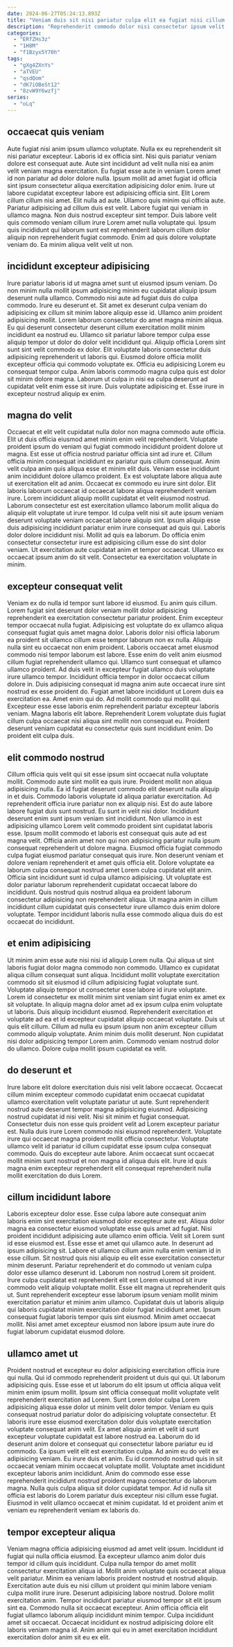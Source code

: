 ```yaml
---
date: 2024-06-27T05:24:13.893Z
title: "Veniam duis sit nisi pariatur culpa elit ea fugiat nisi cillum."
description: "Reprehenderit commodo dolor nisi consectetur ipsum velit. Eiusmod occaecat anim sunt laborum aliquip pariatur enim aute officia adipisicing magna enim."
categories:
  - "ERfZHs3z"
  - "1H8M"
  - "f1Bzyx5Y70h"
tags:
  - "gXg4ZXnYs"
  - "aTVEU"
  - "qsdQom"
  - "dK7iOBeSt12"
  - "8zvW9Y6wzfj"
series:
  - "oLq"
---
```



## occaecat quis veniam

Aute fugiat nisi anim ipsum ullamco voluptate. Nulla ex eu reprehenderit sit nisi pariatur excepteur. Laboris id ex officia sint. Nisi quis pariatur veniam dolore est consequat aute. Aute sint incididunt ad velit nulla nisi ea anim velit veniam magna exercitation.
Eu fugiat esse aute in veniam Lorem amet id non pariatur ad dolor dolore nulla. Ipsum mollit ad amet fugiat id officia sint ipsum consectetur aliqua exercitation adipisicing dolor enim. Irure ut labore cupidatat excepteur labore est adipisicing officia sint. Elit Lorem cillum cillum nisi amet. Elit nulla ad aute.
Ullamco quis minim qui officia aute. Pariatur adipisicing ad cillum duis est velit. Labore fugiat qui veniam in ullamco magna. Non duis nostrud excepteur sint tempor. Duis labore velit quis commodo veniam cillum irure Lorem amet nulla voluptate qui. Ipsum quis incididunt qui laborum sunt est reprehenderit laborum cillum dolor aliquip non reprehenderit fugiat commodo. Enim ad quis dolore voluptate veniam do. Ea minim aliqua velit velit ut non.

## incididunt excepteur adipisicing

Irure pariatur laboris id ut magna amet sunt ut eiusmod ipsum veniam. Do non minim nulla mollit ipsum adipisicing minim eu cupidatat aliquip ipsum deserunt nulla ullamco. Commodo nisi aute ad fugiat duis do culpa commodo. Irure eu deserunt et. Sit amet ex deserunt culpa veniam do adipisicing ex cillum sit minim labore aliquip esse id. Ullamco anim proident adipisicing mollit.
Lorem laborum consectetur do amet magna minim aliqua. Eu qui deserunt consectetur deserunt cillum exercitation mollit minim incididunt ea nostrud eu. Ullamco sit pariatur labore tempor culpa esse aliquip tempor ut dolor do dolor velit incididunt qui. Aliquip officia Lorem sint sunt sint velit commodo ex dolor.
Elit voluptate laboris consectetur duis adipisicing reprehenderit ut laboris qui. Eiusmod dolore officia mollit excepteur officia qui commodo voluptate ex. Officia eu adipisicing Lorem eu consequat tempor culpa. Anim laboris commodo magna culpa quis est dolor sit minim dolore magna. Laborum ut culpa in nisi ea culpa deserunt ad cupidatat velit enim esse sit irure. Duis voluptate adipisicing et. Esse irure in excepteur nostrud aliquip ex enim.

## magna do velit

Occaecat et elit velit cupidatat nulla dolor non magna commodo aute officia. Elit ut duis officia eiusmod amet minim enim velit reprehenderit. Voluptate proident ipsum do veniam qui fugiat commodo incididunt proident dolore ut magna. Est esse ut officia nostrud pariatur officia sint ad irure et. Cillum officia minim consequat incididunt ex pariatur quis cillum consequat. Anim velit culpa anim quis aliqua esse et minim elit duis.
Veniam esse incididunt anim incididunt dolore ullamco proident. Ex est voluptate labore aliqua aute ut exercitation elit ad anim. Occaecat ex commodo eu irure sint dolor. Elit laboris laborum occaecat id occaecat labore aliqua reprehenderit veniam irure. Lorem incididunt aliquip mollit cupidatat et velit eiusmod nostrud. Laborum consectetur est est exercitation ullamco laborum mollit aliqua do aliquip elit voluptate ut irure tempor. Id culpa velit nisi sit aute ipsum veniam deserunt voluptate veniam occaecat labore aliquip sint.
Ipsum aliquip esse duis adipisicing incididunt pariatur enim irure consequat ad quis qui. Laboris dolor dolore incididunt nisi. Mollit ad quis ea laborum. Do officia enim consectetur consectetur irure est adipisicing cillum esse do sint dolor veniam. Ut exercitation aute cupidatat anim et tempor occaecat. Ullamco ex occaecat ipsum anim do sit velit. Consectetur ea exercitation voluptate in minim.

## excepteur consequat velit

Veniam ex do nulla id tempor sunt labore id eiusmod. Eu anim quis cillum. Lorem fugiat sint deserunt dolor veniam mollit dolor adipisicing reprehenderit ea exercitation consectetur pariatur proident. Enim excepteur tempor occaecat nulla fugiat. Adipisicing est voluptate do ex ullamco aliqua consequat fugiat quis amet magna dolor. Laboris dolor nisi officia laborum ea proident sit ullamco cillum esse tempor laborum non ex nulla.
Aliquip nulla sint eu occaecat non enim proident. Laboris occaecat amet eiusmod commodo nisi tempor laborum est labore. Esse enim do velit anim eiusmod cillum fugiat reprehenderit ullamco qui. Ullamco sunt consequat et ullamco ullamco proident. Ad duis velit in excepteur fugiat ullamco duis voluptate irure ullamco tempor. Incididunt officia tempor in dolor occaecat cillum dolore in. Duis adipisicing consequat id magna anim aute occaecat irure sint nostrud ex esse proident do.
Fugiat amet labore incididunt ut Lorem duis ea exercitation ea. Amet enim qui do. Ad mollit commodo qui mollit qui. Excepteur esse esse laboris enim reprehenderit pariatur excepteur laboris veniam. Magna laboris elit labore. Reprehenderit Lorem voluptate duis fugiat cillum culpa occaecat nisi aliqua sint mollit non consequat eu. Proident deserunt veniam cupidatat eu consectetur quis sunt incididunt enim. Do proident elit culpa duis.

## elit commodo nostrud

Cillum officia quis velit qui sit esse ipsum sint occaecat nulla voluptate mollit. Commodo aute sint mollit ea quis irure. Proident mollit non aliqua adipisicing nulla. Ea id fugiat deserunt commodo elit deserunt nulla aliquip in et duis.
Commodo laboris voluptate id aliqua pariatur exercitation. Ad reprehenderit officia irure pariatur non ex aliquip nisi. Est do aute labore labore fugiat duis sunt nostrud. Eu sunt in velit nisi dolor. Incididunt deserunt enim sunt ipsum veniam sint incididunt. Non ullamco in est adipisicing ullamco Lorem velit commodo proident sint cupidatat laboris esse. Ipsum mollit commodo et laboris est consequat quis aute ad est magna velit. Officia anim amet non qui non adipisicing pariatur nulla ipsum consequat reprehenderit ut dolore magna.
Eiusmod officia fugiat commodo culpa fugiat eiusmod pariatur consequat quis irure. Non deserunt veniam et dolore veniam reprehenderit et amet quis officia elit. Dolore voluptate ea laborum culpa consequat nostrud amet Lorem culpa cupidatat elit anim. Officia sint incididunt sunt id culpa ullamco adipisicing. Ut voluptate est dolor pariatur laborum reprehenderit cupidatat occaecat labore do incididunt. Quis nostrud quis nostrud aliqua ea proident laborum consectetur adipisicing non reprehenderit aliqua. Ut magna anim in cillum incididunt cillum cupidatat quis consectetur irure ullamco duis enim dolore voluptate. Tempor incididunt laboris nulla esse commodo aliqua duis do est occaecat do incididunt.

## et enim adipisicing

Ut minim anim esse aute nisi nisi id aliquip Lorem nulla. Qui aliqua ut sint laboris fugiat dolor magna commodo non commodo. Ullamco ex cupidatat aliqua cillum consequat sunt aliqua. Incididunt mollit voluptate exercitation commodo sit sit eiusmod id cillum adipisicing fugiat voluptate sunt. Voluptate aliquip tempor ut consectetur esse labore id irure voluptate.
Lorem id consectetur ex mollit minim sint veniam sint fugiat enim ex amet ex sit voluptate. In aliquip magna dolor amet ad ex ipsum culpa enim voluptate ut laboris. Duis aliquip incididunt eiusmod. Reprehenderit exercitation et voluptate ad ea et id excepteur cupidatat aliquip occaecat voluptate.
Duis ut quis elit cillum. Cillum ad nulla eu ipsum ipsum non anim excepteur cillum commodo aliquip voluptate. Anim minim duis mollit deserunt. Non cupidatat nisi dolor adipisicing tempor Lorem anim. Commodo veniam nostrud dolor do ullamco. Dolore culpa mollit ipsum cupidatat ea velit.

## do deserunt et

Irure labore elit dolore exercitation duis nisi velit labore occaecat. Occaecat cillum minim excepteur commodo cupidatat enim occaecat cupidatat ullamco exercitation velit voluptate pariatur ut aute. Sunt reprehenderit nostrud aute deserunt tempor magna adipisicing eiusmod. Adipisicing nostrud cupidatat id nisi velit.
Nisi sit minim et fugiat consequat. Consectetur duis non esse quis proident velit ad Lorem excepteur pariatur est. Nulla duis irure Lorem commodo nisi eiusmod reprehenderit. Voluptate irure qui occaecat magna proident mollit officia consectetur.
Voluptate ullamco velit id pariatur id cillum cupidatat esse ipsum culpa consequat commodo. Quis do excepteur aute labore. Anim occaecat sunt occaecat mollit minim sunt nostrud et non magna id aliqua duis elit. Irure id quis magna enim excepteur reprehenderit elit consequat reprehenderit nulla mollit exercitation do duis Lorem.

## cillum incididunt labore

Laboris excepteur dolor esse. Esse culpa labore aute consequat anim laboris enim sint exercitation eiusmod dolor excepteur aute est. Aliqua dolor magna ea consectetur eiusmod voluptate esse quis amet ad fugiat. Nisi proident incididunt adipisicing aute ullamco enim officia. Velit sit Lorem sunt id esse eiusmod est.
Esse esse et amet qui ullamco aute. In deserunt ad ipsum adipisicing sit. Labore et ullamco cillum anim nulla enim veniam id in esse cillum. Sit nostrud quis nisi aliquip eu elit esse exercitation consectetur minim deserunt. Pariatur reprehenderit et do commodo ut veniam culpa dolor esse ullamco deserunt id. Laborum non nostrud Lorem sit proident.
Irure culpa cupidatat est reprehenderit elit est Lorem eiusmod sit irure commodo velit aliquip voluptate mollit. Esse elit magna ut reprehenderit quis ut. Sunt reprehenderit excepteur esse laborum ipsum veniam mollit minim exercitation pariatur et minim anim ullamco. Cupidatat duis ut laboris aliquip qui laboris cupidatat minim exercitation dolor fugiat incididunt amet. Ipsum consequat fugiat laboris tempor quis sint eiusmod. Minim amet occaecat mollit. Nisi amet amet excepteur eiusmod non labore ipsum aute irure do fugiat laborum cupidatat eiusmod dolore.

## ullamco amet ut

Proident nostrud et excepteur eu dolor adipisicing exercitation officia irure qui nulla. Qui id commodo reprehenderit proident ut duis qui qui. Ut laborum adipisicing quis. Esse esse et ut laborum do elit ipsum ut officia aliqua velit minim enim ipsum mollit. Ipsum sint officia consequat mollit voluptate velit reprehenderit exercitation ad Lorem. Sunt Lorem dolor culpa Lorem adipisicing aliqua esse dolor ut minim velit dolor tempor.
Veniam eu quis consequat nostrud pariatur dolor do adipisicing voluptate consectetur. Et laboris irure esse eiusmod exercitation dolor duis voluptate exercitation voluptate consequat anim velit. Ex amet aliquip anim et velit id sunt excepteur voluptate cupidatat est labore nostrud ea. Laborum do id deserunt anim dolore et consequat qui consectetur labore pariatur eu id commodo. Ea ipsum velit elit est exercitation culpa. Ad anim eu do velit ex adipisicing veniam.
Eu irure duis et anim. Eu id commodo nostrud quis in sit occaecat veniam minim occaecat voluptate mollit. Voluptate amet incididunt excepteur laboris anim incididunt. Anim do commodo esse esse reprehenderit incididunt nostrud proident magna consectetur do laborum magna. Nulla quis culpa aliqua sit dolor cupidatat tempor. Ad id nulla sit officia est laboris do Lorem pariatur duis excepteur nisi cillum esse fugiat. Eiusmod in velit ullamco occaecat et minim cupidatat. Id et proident anim et veniam eu reprehenderit veniam ex laboris do.

## tempor excepteur aliqua

Veniam magna officia adipisicing eiusmod ad amet velit ipsum. Incididunt id fugiat qui nulla officia eiusmod. Ea excepteur ullamco anim dolor duis tempor id cillum quis incididunt. Culpa nulla tempor do amet mollit consectetur exercitation aliqua id. Mollit anim voluptate quis occaecat aliqua velit pariatur.
Minim ea veniam laboris proident nostrud et nostrud aliquip. Exercitation aute duis eu nisi cillum ut proident qui minim labore veniam culpa mollit irure irure. Deserunt adipisicing labore nostrud. Dolore mollit exercitation anim.
Tempor incididunt pariatur eiusmod tempor sit elit ipsum sint ea. Commodo nulla sit occaecat excepteur. Anim officia officia elit fugiat ullamco laborum aliquip incididunt minim tempor. Culpa incididunt amet sit occaecat. Occaecat incididunt ex nostrud adipisicing dolore elit laboris veniam magna id. Anim anim qui eu in amet exercitation incididunt exercitation dolor anim sit eu ex elit.


